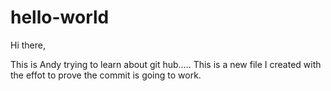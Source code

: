 hello-world
===========

Hi there,

This is Andy trying to learn about git hub..... This is a new file I created with the effot to prove the commit is going to work.
